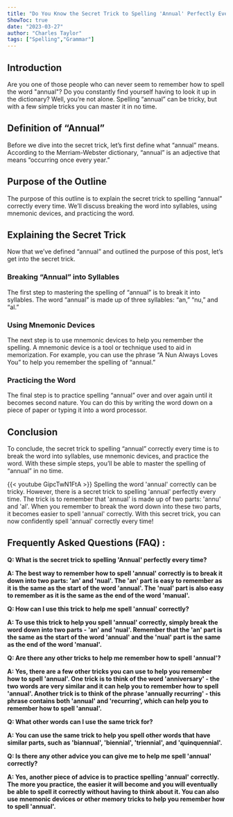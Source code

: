 ```yaml
---
title: "Do You Know the Secret Trick to Spelling 'Annual' Perfectly Every Time?"
ShowToc: true 
date: "2023-03-27"
author: "Charles Taylor" 
tags: ["Spelling","Grammar"]
---
```

## Introduction

Are you one of those people who can never seem to remember how to spell the word "annual"? Do you constantly find yourself having to look it up in the dictionary? Well, you’re not alone. Spelling “annual” can be tricky, but with a few simple tricks you can master it in no time. 

## Definition of “Annual”

Before we dive into the secret trick, let’s first define what “annual” means. According to the Merriam-Webster dictionary, “annual” is an adjective that means “occurring once every year.” 

## Purpose of the Outline

The purpose of this outline is to explain the secret trick to spelling “annual” correctly every time. We’ll discuss breaking the word into syllables, using mnemonic devices, and practicing the word. 

## Explaining the Secret Trick

Now that we’ve defined “annual” and outlined the purpose of this post, let’s get into the secret trick. 

### Breaking “Annual” into Syllables

The first step to mastering the spelling of “annual” is to break it into syllables. The word “annual” is made up of three syllables: “an,” “nu,” and “al.” 

### Using Mnemonic Devices

The next step is to use mnemonic devices to help you remember the spelling. A mnemonic device is a tool or technique used to aid in memorization. For example, you can use the phrase “A Nun Always Loves You” to help you remember the spelling of “annual.” 

### Practicing the Word

The final step is to practice spelling “annual” over and over again until it becomes second nature. You can do this by writing the word down on a piece of paper or typing it into a word processor. 

## Conclusion

To conclude, the secret trick to spelling “annual” correctly every time is to break the word into syllables, use mnemonic devices, and practice the word. With these simple steps, you’ll be able to master the spelling of “annual” in no time.

{{< youtube GipcTwN1FtA >}} 
Spelling the word 'annual' correctly can be tricky. However, there is a secret trick to spelling 'annual' perfectly every time. The trick is to remember that 'annual' is made up of two parts: 'annu' and 'al'. When you remember to break the word down into these two parts, it becomes easier to spell 'annual' correctly. With this secret trick, you can now confidently spell 'annual' correctly every time!

## Frequently Asked Questions (FAQ) :
**Q: What is the secret trick to spelling 'Annual' perfectly every time?**

**A: The best way to remember how to spell 'annual' correctly is to break it down into two parts: 'an' and 'nual'. The 'an' part is easy to remember as it is the same as the start of the word 'annual'. The 'nual' part is also easy to remember as it is the same as the end of the word 'manual'.**

**Q: How can I use this trick to help me spell 'annual' correctly?**

**A: To use this trick to help you spell 'annual' correctly, simply break the word down into two parts - 'an' and 'nual'. Remember that the 'an' part is the same as the start of the word 'annual' and the 'nual' part is the same as the end of the word 'manual'.**

**Q: Are there any other tricks to help me remember how to spell 'annual'?**

**A: Yes, there are a few other tricks you can use to help you remember how to spell 'annual'. One trick is to think of the word 'anniversary' - the two words are very similar and it can help you to remember how to spell 'annual'. Another trick is to think of the phrase 'annually recurring' - this phrase contains both 'annual' and 'recurring', which can help you to remember how to spell 'annual'.**

**Q: What other words can I use the same trick for?**

**A: You can use the same trick to help you spell other words that have similar parts, such as 'biannual', 'biennial', 'triennial', and 'quinquennial'.**

**Q: Is there any other advice you can give me to help me spell 'annual' correctly?**

**A: Yes, another piece of advice is to practice spelling 'annual' correctly. The more you practice, the easier it will become and you will eventually be able to spell it correctly without having to think about it. You can also use mnemonic devices or other memory tricks to help you remember how to spell 'annual'.**





